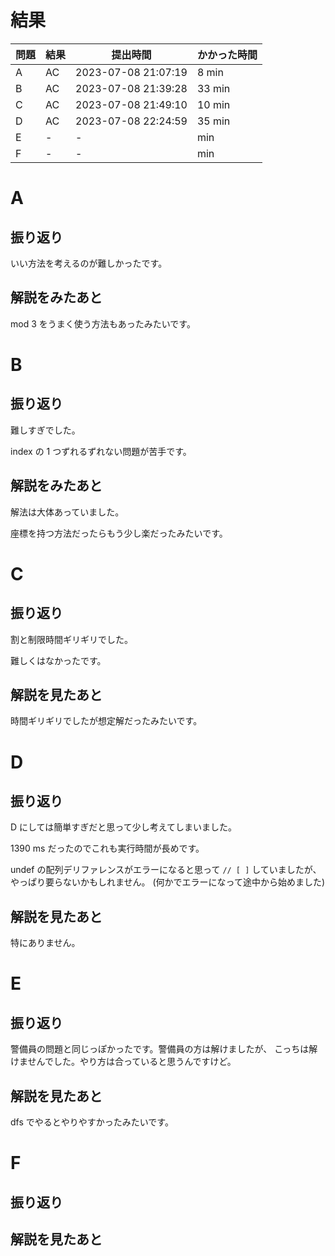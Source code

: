 # 結果

| 問題 | 結果 | 提出時間            | かかった時間 |
|------|------|---------------------|--------------|
| A    | AC   | 2023-07-08 21:07:19 | 8 min        |
| B    | AC   | 2023-07-08 21:39:28 | 33 min       |
| C    | AC   | 2023-07-08 21:49:10 | 10 min       |
| D    | AC   | 2023-07-08 22:24:59 | 35 min       |
| E    | -    | -                   |     min      |
| F    | -    | -                   |     min      |

# A

## 振り返り

いい方法を考えるのが難しかったです。

## 解説をみたあと

mod 3 をうまく使う方法もあったみたいです。

# B

## 振り返り

難しすぎでした。

index の 1 つずれるずれない問題が苦手です。

## 解説をみたあと

解法は大体あっていました。

座標を持つ方法だったらもう少し楽だったみたいです。

# C

## 振り返り

割と制限時間ギリギリでした。

難しくはなかったです。

## 解説を見たあと

時間ギリギリでしたが想定解だったみたいです。

# D

## 振り返り

D にしては簡単すぎだと思って少し考えてしまいました。

1390 ms だったのでこれも実行時間が長めです。

undef の配列デリファレンスがエラーになると思って
`// [ ]` していましたが、やっぱり要らないかもしれません。
(何かでエラーになって途中から始めました)

## 解説を見たあと

特にありません。

# E

## 振り返り

警備員の問題と同じっぽかったです。警備員の方は解けましたが、
こっちは解けませんでした。やり方は合っていると思うんですけど。

## 解説を見たあと

dfs でやるとやりやすかったみたいです。

# F

## 振り返り

## 解説を見たあと
